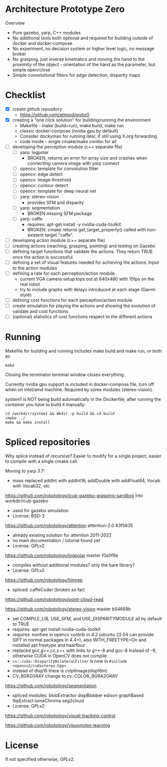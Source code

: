 # Architecture Prototype Zero

Overview
- Pure gazebo, yarp, C++ modules
- No additional tools both optional and required for building outside of docker and docker-compose
- No experiment, no decision system or higher level logic, no message broker
- No grasping, just inverse kinematics and moving the hand to the proximity of the object - orientation of the hand as the parameter, but simple open/close
- Simple convolutional filters for edge detection, disparity maps

# Checklist

- [x] create github repository
  - https://github.com/attmod/proto0
- [x] creating a "one click solution" for building/running the environment
  - Makefile - make (build+run), make build, make run
  - classic docker-compose (nvidia gpu by default)
  - Consider dockyman for running later, if still using X.org forwarding
  - code inside - single cmake/make combo for all
- [ ] developing the perception module (c++ separate file)
  - [ ] yarp: logpolar
    - BROKEN, returns an error for array size and crashes when connecting camera image with yarp connect
  - [ ] opencv: template for convolution filter
  - [ ] opencv: edge detect
  - [ ] opencv: image threshold
  - [ ] opencv: contour detect
  - [ ] opencv: template for deep neural net
  - [ ] yarp: stereo-vision
    - provides SFM and disparity
  - [ ] yarp: segmentation
    - BROKEN missing SFM package
  - [ ] yarp: caffe
    - requires: apt-get install -y nvidia-cuda-toolkit
    - BROKEN: cmake returns get_target_property() called with non-existent target "caffe".
- [ ] developing action module (c++ separate file)
- [ ] creating actions (reaching, grasping, pointing) and testing on Gazebo
- [ ] defining target functions that validate the actions. They return TRUE once the action is successful
- [ ] defining a set of visual features needed for achieving the actions. Input to the action modules
- [ ] defining a rate for each perception/action module
  - current VGA camera setup tops out at 640x480 with 15fps on the real robot
  - try to include graphs with delays introduced at each stage (Gannt-style)
- [ ] defining cost functions for each perception/action module
- [ ] create simulation for playing the actions and showing the evolution of validate and cost functions 
- [ ] (optional) statistics of cost functions respect to the different actions

# Running

Makefile for building and running includes make build and make run, or both as

    make

Closing the terminator terminal window closes everything.

Currently nvidia gpu support is included in docker-compose file, turn off when on intel/amd machine. Required by some modules (stereo-vision).

system1 is NOT being build automatically in the Dockerfile, after running the container you have to build it manually:

    cd /workdir/system1 && mkdir -p build && cd build
    cmake ../
    make && make install


# Spliced repositories

Why splice instead of recursive? Easier to modify for a single project, easier to compile with a single cmake call.


Moving to yarp 3.7:
- mass replaced addInt with addInt16, addDouble with addFloat64, Vocab with Vocab32, etc

https://github.com/robotology/icub-gazebo-grasping-sandbox into workdir/icub-gazebo
- used for gazebo simulation
- License: BSD-3

https://github.com/robotology/attention attention-2.0 83f5835
- already existing solution for attention 2011-2022
- no main documentation / tutorial found yet
- License: GPLv2

https://github.com/robotology/logpolar master f0a0f8e
- compiles without additional modules? only the bare library?
- License: GPLv2

https://github.com/robotology/himrep
- spliced: caffeCoder (broken so far)

https://github.com/robotology/point-cloud-read

https://github.com/robotology/stereo-vision master b54668b
- set COMPILE_LIB, USE_SFM, and USE_DISPARITYMODULE all by default to TRUE
- requires: apt-get install nvidia-cuda-toolkit
- requires: nonfree in opencv contrib in 4.2 (ubuntu 22.04 can provide SIFT in normal packages in 4.4+), also WITH_FREETYPE=On and installed apt freetype and haarfbuz
- replaced gcc,g++,cc,c++ with links to g++-8 and gcc-8 instead of -9, otherwise CUDA in OpenCV does not compile
- `cv::cuda::DisparityBilateralFilter` is now in `#include <opencv2/cudastereo.hpp>`
- instead of disp16 there is cvIplImage(disp16m)
- CV_BGR2GRAY change to cv::COLOR_BGRA2GRAY

https://github.com/robotology/segmentation
- spliced modules: blobExtractor dispBlobber edison graphBased lbpExtract lumaChroma seg2cloud
- License: GPLv2

https://github.com/robotology/visual-tracking-control

https://github.com/robotology/visuomotor-learning


# License

If not specified otherwise, GPLv2.

